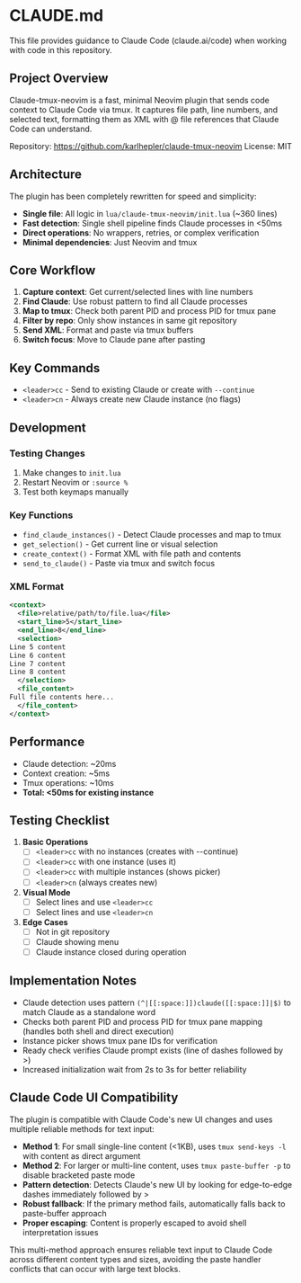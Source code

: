 # CLAUDE.md

This file provides guidance to Claude Code (claude.ai/code) when working with code in this repository.

## Project Overview

Claude-tmux-neovim is a fast, minimal Neovim plugin that sends code context to Claude Code via tmux. It captures file path, line numbers, and selected text, formatting them as XML with @ file references that Claude Code can understand.

Repository: https://github.com/karlhepler/claude-tmux-neovim
License: MIT

## Architecture

The plugin has been completely rewritten for speed and simplicity:

- **Single file**: All logic in `lua/claude-tmux-neovim/init.lua` (~360 lines)
- **Fast detection**: Single shell pipeline finds Claude processes in <50ms
- **Direct operations**: No wrappers, retries, or complex verification
- **Minimal dependencies**: Just Neovim and tmux

## Core Workflow

1. **Capture context**: Get current/selected lines with line numbers
2. **Find Claude**: Use robust pattern to find all Claude processes
3. **Map to tmux**: Check both parent PID and process PID for tmux pane
4. **Filter by repo**: Only show instances in same git repository
5. **Send XML**: Format and paste via tmux buffers
6. **Switch focus**: Move to Claude pane after pasting

## Key Commands

- `<leader>cc` - Send to existing Claude or create with `--continue`
- `<leader>cn` - Always create new Claude instance (no flags)

## Development

### Testing Changes

1. Make changes to `init.lua`
2. Restart Neovim or `:source %`
3. Test both keymaps manually

### Key Functions

- `find_claude_instances()` - Detect Claude processes and map to tmux
- `get_selection()` - Get current line or visual selection
- `create_context()` - Format XML with file path and contents
- `send_to_claude()` - Paste via tmux and switch focus

### XML Format

```xml
<context>
  <file>relative/path/to/file.lua</file>
  <start_line>5</start_line>
  <end_line>8</end_line>
  <selection>
Line 5 content
Line 6 content
Line 7 content
Line 8 content
  </selection>
  <file_content>
Full file contents here...
  </file_content>
</context>
```

## Performance

- Claude detection: ~20ms
- Context creation: ~5ms
- Tmux operations: ~10ms
- **Total: <50ms for existing instance**

## Testing Checklist

1. **Basic Operations**
   - [ ] `<leader>cc` with no instances (creates with --continue)
   - [ ] `<leader>cc` with one instance (uses it)
   - [ ] `<leader>cc` with multiple instances (shows picker)
   - [ ] `<leader>cn` (always creates new)

2. **Visual Mode**
   - [ ] Select lines and use `<leader>cc`
   - [ ] Select lines and use `<leader>cn`

3. **Edge Cases**
   - [ ] Not in git repository
   - [ ] Claude showing menu
   - [ ] Claude instance closed during operation

## Implementation Notes

- Claude detection uses pattern `(^|[[:space:]])claude([[:space:]]|$)` to match Claude as a standalone word
- Checks both parent PID and process PID for tmux pane mapping (handles both shell and direct execution)
- Instance picker shows tmux pane IDs for verification
- Ready check verifies Claude prompt exists (line of dashes followed by >)
- Increased initialization wait from 2s to 3s for better reliability

## Claude Code UI Compatibility

The plugin is compatible with Claude Code's new UI changes and uses multiple reliable methods for text input:

- **Method 1**: For small single-line content (<1KB), uses `tmux send-keys -l` with content as direct argument
- **Method 2**: For larger or multi-line content, uses `tmux paste-buffer -p` to disable bracketed paste mode
- **Pattern detection**: Detects Claude's new UI by looking for edge-to-edge dashes immediately followed by >
- **Robust fallback**: If the primary method fails, automatically falls back to paste-buffer approach
- **Proper escaping**: Content is properly escaped to avoid shell interpretation issues

This multi-method approach ensures reliable text input to Claude Code across different content types and sizes, avoiding the paste handler conflicts that can occur with large text blocks.